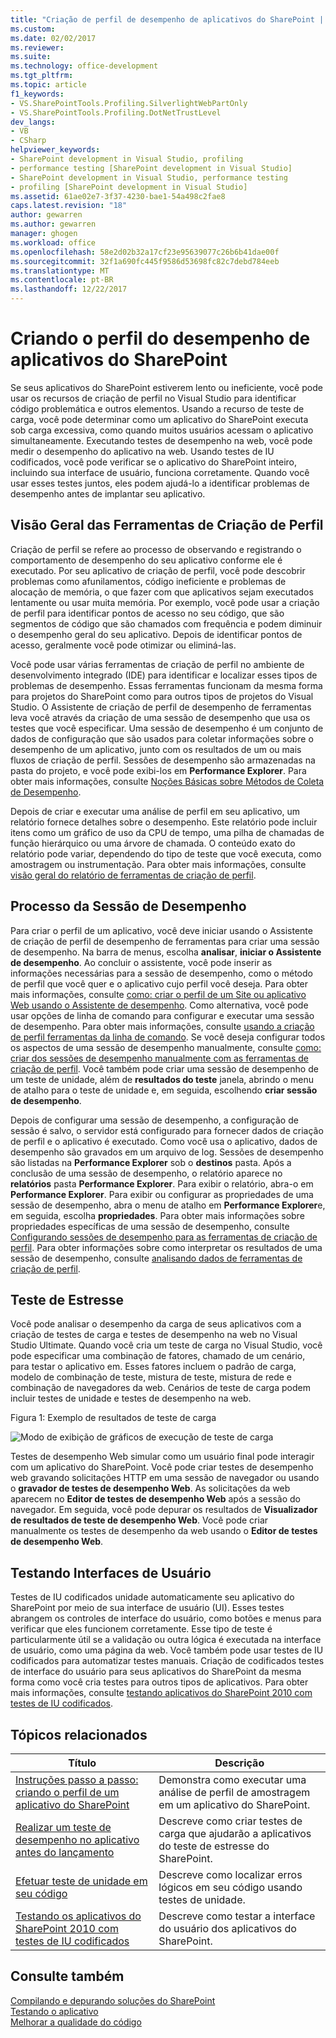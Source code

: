 ```yaml
---
title: "Criação de perfil de desempenho de aplicativos do SharePoint | Microsoft Docs"
ms.custom: 
ms.date: 02/02/2017
ms.reviewer: 
ms.suite: 
ms.technology: office-development
ms.tgt_pltfrm: 
ms.topic: article
f1_keywords:
- VS.SharePointTools.Profiling.SilverlightWebPartOnly
- VS.SharePointTools.Profiling.DotNetTrustLevel
dev_langs:
- VB
- CSharp
helpviewer_keywords:
- SharePoint development in Visual Studio, profiling
- performance testing [SharePoint development in Visual Studio]
- SharePoint development in Visual Studio, performance testing
- profiling [SharePoint development in Visual Studio]
ms.assetid: 61ae02e7-3f37-4230-bae1-54a498c2fae8
caps.latest.revision: "18"
author: gewarren
ms.author: gewarren
manager: ghogen
ms.workload: office
ms.openlocfilehash: 58e2d02b32a17cf23e95639077c26b6b41dae00f
ms.sourcegitcommit: 32f1a690fc445f9586d53698fc82c7debd784eeb
ms.translationtype: MT
ms.contentlocale: pt-BR
ms.lasthandoff: 12/22/2017
---
```

# <a name="profiling-the-performance-of-sharepoint-applications"></a>Criando o perfil do desempenho de aplicativos do SharePoint
  Se seus aplicativos do SharePoint estiverem lento ou ineficiente, você pode usar os recursos de criação de perfil no Visual Studio para identificar código problemática e outros elementos. Usando a recurso de teste de carga, você pode determinar como um aplicativo do SharePoint executa sob carga excessiva, como quando muitos usuários acessam o aplicativo simultaneamente. Executando testes de desempenho na web, você pode medir o desempenho do aplicativo na web. Usando testes de IU codificados, você pode verificar se o aplicativo do SharePoint inteiro, incluindo sua interface de usuário, funciona corretamente. Quando você usar esses testes juntos, eles podem ajudá-lo a identificar problemas de desempenho antes de implantar seu aplicativo.  
  
## <a name="profiling-tools-overview"></a>Visão Geral das Ferramentas de Criação de Perfil  
 Criação de perfil se refere ao processo de observando e registrando o comportamento de desempenho do seu aplicativo conforme ele é executado. Por seu aplicativo de criação de perfil, você pode descobrir problemas como afunilamentos, código ineficiente e problemas de alocação de memória, o que fazer com que aplicativos sejam executados lentamente ou usar muita memória. Por exemplo, você pode usar a criação de perfil para identificar pontos de acesso no seu código, que são segmentos de código que são chamados com frequência e podem diminuir o desempenho geral do seu aplicativo. Depois de identificar pontos de acesso, geralmente você pode otimizar ou eliminá-las.  
  
 Você pode usar várias ferramentas de criação de perfil no ambiente de desenvolvimento integrado (IDE) para identificar e localizar esses tipos de problemas de desempenho. Essas ferramentas funcionam da mesma forma para projetos do SharePoint como para outros tipos de projetos do Visual Studio. O Assistente de criação de perfil de desempenho de ferramentas leva você através da criação de uma sessão de desempenho que usa os testes que você especificar. Uma sessão de desempenho é um conjunto de dados de configuração que são usados para coletar informações sobre o desempenho de um aplicativo, junto com os resultados de um ou mais fluxos de criação de perfil. Sessões de desempenho são armazenadas na pasta do projeto, e você pode exibi-los em **Performance Explorer**. Para obter mais informações, consulte [Noções Básicas sobre Métodos de Coleta de Desempenho](/visualstudio/profiling/understanding-performance-collection-methods).  
  
 Depois de criar e executar uma análise de perfil em seu aplicativo, um relatório fornece detalhes sobre o desempenho. Este relatório pode incluir itens como um gráfico de uso da CPU de tempo, uma pilha de chamadas de função hierárquico ou uma árvore de chamada. O conteúdo exato do relatório pode variar, dependendo do tipo de teste que você executa, como amostragem ou instrumentação. Para obter mais informações, consulte [visão geral do relatório de ferramentas de criação de perfil](http://go.microsoft.com/fwlink/?LinkId=224689).  
  
## <a name="performance-session-process"></a>Processo da Sessão de Desempenho  
 Para criar o perfil de um aplicativo, você deve iniciar usando o Assistente de criação de perfil de desempenho de ferramentas para criar uma sessão de desempenho. Na barra de menus, escolha **analisar**, **iniciar o Assistente de desempenho**. Ao concluir o assistente, você pode inserir as informações necessárias para a sessão de desempenho, como o método de perfil que você quer e o aplicativo cujo perfil você deseja. Para obter mais informações, consulte [como: criar o perfil de um Site ou aplicativo Web usando o Assistente de desempenho](http://go.microsoft.com/fwlink/?LinkId=224692). Como alternativa, você pode usar opções de linha de comando para configurar e executar uma sessão de desempenho. Para obter mais informações, consulte [usando a criação de perfil ferramentas da linha de comando](http://go.microsoft.com/fwlink/?LinkId=224703). Se você deseja configurar todos os aspectos de uma sessão de desempenho manualmente, consulte [como: criar dos sessões de desempenho manualmente com as ferramentas de criação de perfil](http://go.microsoft.com/fwlink/?LinkId=224691). Você também pode criar uma sessão de desempenho de um teste de unidade, além de **resultados do teste** janela, abrindo o menu de atalho para o teste de unidade e, em seguida, escolhendo **criar sessão de desempenho**.  
  
 Depois de configurar uma sessão de desempenho, a configuração de sessão é salvo, o servidor está configurado para fornecer dados de criação de perfil e o aplicativo é executado. Como você usa o aplicativo, dados de desempenho são gravados em um arquivo de log. Sessões de desempenho são listadas na **Performance Explorer** sob o **destinos** pasta. Após a conclusão de uma sessão de desempenho, o relatório aparece no **relatórios** pasta **Performance Explorer**. Para exibir o relatório, abra-o em **Performance Explorer**. Para exibir ou configurar as propriedades de uma sessão de desempenho, abra o menu de atalho em **Performance Explorer**e, em seguida, escolha **propriedades**. Para obter mais informações sobre propriedades específicas de uma sessão de desempenho, consulte [Configurando sessões de desempenho para as ferramentas de criação de perfil](http://go.microsoft.com/fwlink/?LinkId=224694). Para obter informações sobre como interpretar os resultados de uma sessão de desempenho, consulte [analisando dados de ferramentas de criação de perfil](http://go.microsoft.com/fwlink/?LinkId=224704).  
  
## <a name="stress-testing"></a>Teste de Estresse  
 Você pode analisar o desempenho da carga de seus aplicativos com a criação de testes de carga e testes de desempenho na web no Visual Studio Ultimate. Quando você cria um teste de carga no Visual Studio, você pode especificar uma combinação de fatores, chamado de um cenário, para testar o aplicativo em. Esses fatores incluem o padrão de carga, modelo de combinação de teste, mistura de teste, mistura de rede e combinação de navegadores da web. Cenários de teste de carga podem incluir testes de unidade e testes de desempenho na web.  
  
 Figura 1: Exemplo de resultados de teste de carga  
  
 ![Modo de exibição de gráficos de execução de teste de carga](../sharepoint/media/load-webgraphs.png "exibição de gráficos de execução de teste de carga")  
  
 Testes de desempenho Web simular como um usuário final pode interagir com um aplicativo do SharePoint. Você pode criar testes de desempenho web gravando solicitações HTTP em uma sessão de navegador ou usando o **gravador de testes de desempenho Web**. As solicitações da web aparecem no **Editor de testes de desempenho Web** após a sessão do navegador. Em seguida, você pode depurar os resultados de **Visualizador de resultados de teste de desempenho Web**. Você pode criar manualmente os testes de desempenho da web usando o **Editor de testes de desempenho Web**.  
  
## <a name="testing-user-interfaces"></a>Testando Interfaces de Usuário  
 Testes de IU codificados unidade automaticamente seu aplicativo do SharePoint por meio de sua interface de usuário (UI). Esses testes abrangem os controles de interface do usuário, como botões e menus para verificar que eles funcionem corretamente. Esse tipo de teste é particularmente útil se a validação ou outra lógica é executada na interface de usuário, como uma página da web. Você também pode usar testes de IU codificados para automatizar testes manuais. Criação de codificados testes de interface do usuário para seus aplicativos do SharePoint da mesma forma como você cria testes para outros tipos de aplicativos. Para obter mais informações, consulte [testando aplicativos do SharePoint 2010 com testes de IU codificados](/visualstudio/test/testing-sharepoint-2010-applications-with-coded-ui-tests).  
  
## <a name="related-topics"></a>Tópicos relacionados  
  
|Título|Descrição|  
|-----------|-----------------|  
|[Instruções passo a passo: criando o perfil de um aplicativo do SharePoint](../sharepoint/walkthrough-profiling-a-sharepoint-application.md)|Demonstra como executar uma análise de perfil de amostragem em um aplicativo do SharePoint.|  
|[Realizar um teste de desempenho no aplicativo antes do lançamento](https://www.visualstudio.com/docs/test/performance-testing/run-performance-tests-app-before-release)|Descreve como criar testes de carga que ajudarão a aplicativos do teste de estresse do SharePoint.|  
|[Efetuar teste de unidade em seu código](/visualstudio/test/unit-test-your-code)|Descreve como localizar erros lógicos em seu código usando testes de unidade.|  
|[Testando os aplicativos do SharePoint 2010 com testes de IU codificados](/visualstudio/test/testing-sharepoint-2010-applications-with-coded-ui-tests)|Descreve como testar a interface do usuário dos aplicativos do SharePoint.|  
  
## <a name="see-also"></a>Consulte também  
 [Compilando e depurando soluções do SharePoint](../sharepoint/building-and-debugging-sharepoint-solutions.md)   
 [Testando o aplicativo](/devops-test-docs/test/test-apps-early-and-often)   
 [Melhorar a qualidade do código](/visualstudio/test/improve-code-quality)  
  
  